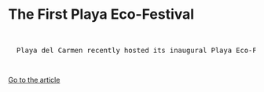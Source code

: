 <h1>The First Playa Eco-Festival</h1>
<pre>
<p style="width:100%; font size:20px">
  Playa del Carmen recently hosted its inaugural Playa Eco-Festival, a three-day event dedicated to ocean conservation. With beach cleanups, eco-friendly workshops, and a captivating marine-themed art exhibition, the festival left a lasting impact, inspiring sustainable practices and community unity in safeguarding this coastal paradise. Explore the transformative journey of Playa del Carmen's Eco-Festival and its enduring legacy.
</p>
</pre>

<p><a href="/story.html" target="_self">Go to the article</a></p>
